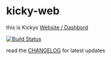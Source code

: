 # kicky-web
this is Kickys [Website / Dashbord](https://kicky-home.herokuapp.com/)

[![Build Status](https://travis-ci.org/better-live-movement/kicky-web.svg?branch=master)](https://travis-ci.org/better-live-movement/kicky-web)

read the [CHANGELOG](https://github.com/mjkatgithub/kicky-web/blob/master/CHANGELOG.md) for latest updates
